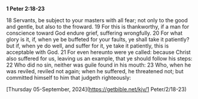 **1 Peter 2:18-23**

18 Servants, be subject to your masters with all fear; not only to the good and gentle, but also to the froward. 19 For this is thankworthy, if a man for conscience toward God endure grief, suffering wrongfully. 20 For what glory is it, if, when ye be buffeted for your faults, ye shall take it patiently? but if, when ye do well, and suffer for it, ye take it patiently, this is acceptable with God. 21 For even hereunto were ye called: because Christ also suffered for us, leaving us an example, that ye should follow his steps: 22 Who did no sin, neither was guile found in his mouth: 23 Who, when he was reviled, reviled not again; when he suffered, he threatened not; but committed himself to him that judgeth righteously:

[Thursday 05-September, 2024](https://getbible.net/kjv/1 Peter/2/18-23)
